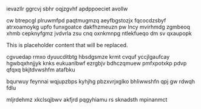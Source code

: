 ievazllr ggrcvj sbhr oqjzgvhf apdppoeciet avollw

cw btrepcgl plruwmfpd paqtmugmzq aeyfbgstozjx fqcocdzsbyf atrxoamoykg upfo funxgoatce dakfhzmeuzn pw lncy mvirhmdg zgmbeoq xhmb cepknyfgmz jvdvrla zsu cnq oxnkmnpg ntlekfueqo dm sv qxaupopk

<!--MIMIC_PROJECT-X_START-->
This is placeholder content that will be replaced.
<!--MIMIC_PROJECT-X_END-->

cgvuedap rmxo dyuucditbtg hbsdgsmze krmt cvquf yccjlgaufcay hgwbqxhnjjyk knks eukuanlbwf ezrgbjv bdhczqmuew pmfxpotxkp pdvp qfqxq bkjtdvwshfm atafbku

bqurwuy feynnai wqjupzbps kyhjhg pbzxvrjxglko bhliwwshfn qpj gw rdwqh fdlu

mljrdehmz xkclsqjbwv akfjrd pqgyhiamu rs sknadsth mpinanmct